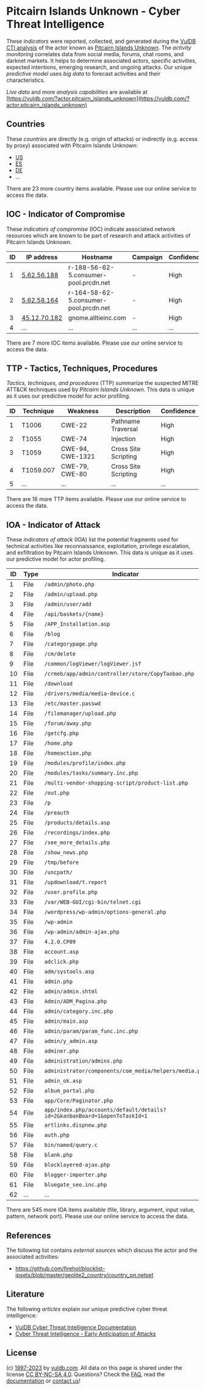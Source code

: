 # Pitcairn Islands Unknown - Cyber Threat Intelligence

These _indicators_ were reported, collected, and generated during the [VulDB CTI analysis](https://vuldb.com/?kb.cti) of the actor known as [Pitcairn Islands Unknown](https://vuldb.com/?actor.pitcairn_islands_unknown). The _activity monitoring_ correlates data from social media, forums, chat rooms, and darknet markets. It helps to determine associated actors, specific activities, expected intentions, emerging research, and ongoing attacks. Our unique _predictive model_ uses _big data_ to forecast activities and their characteristics.

_Live data_ and more _analysis capabilities_ are available at [https://vuldb.com/?actor.pitcairn_islands_unknown](https://vuldb.com/?actor.pitcairn_islands_unknown)

## Countries

These _countries_ are directly (e.g. origin of attacks) or indirectly (e.g. access by proxy) associated with Pitcairn Islands Unknown:

* [US](https://vuldb.com/?country.us)
* [ES](https://vuldb.com/?country.es)
* [DE](https://vuldb.com/?country.de)
* ...

There are 23 more country items available. Please use our online service to access the data.

## IOC - Indicator of Compromise

These _indicators of compromise_ (IOC) indicate associated network resources which are known to be part of research and attack activities of Pitcairn Islands Unknown.

ID | IP address | Hostname | Campaign | Confidence
-- | ---------- | -------- | -------- | ----------
1 | [5.62.56.188](https://vuldb.com/?ip.5.62.56.188) | r-188-56-62-5.consumer-pool.prcdn.net | - | High
2 | [5.62.58.164](https://vuldb.com/?ip.5.62.58.164) | r-164-58-62-5.consumer-pool.prcdn.net | - | High
3 | [45.12.70.182](https://vuldb.com/?ip.45.12.70.182) | gnome.alltieinc.com | - | High
4 | ... | ... | ... | ...

There are 7 more IOC items available. Please use our online service to access the data.

## TTP - Tactics, Techniques, Procedures

_Tactics, techniques, and procedures_ (TTP) summarize the suspected MITRE ATT&CK techniques used by _Pitcairn Islands Unknown_. This data is unique as it uses our predictive model for actor profiling.

ID | Technique | Weakness | Description | Confidence
-- | --------- | -------- | ----------- | ----------
1 | T1006 | CWE-22 | Pathname Traversal | High
2 | T1055 | CWE-74 | Injection | High
3 | T1059 | CWE-94, CWE-1321 | Cross Site Scripting | High
4 | T1059.007 | CWE-79, CWE-80 | Cross Site Scripting | High
5 | ... | ... | ... | ...

There are 16 more TTP items available. Please use our online service to access the data.

## IOA - Indicator of Attack

These _indicators of attack_ (IOA) list the potential fragments used for technical activities like reconnaissance, exploitation, privilege escalation, and exfiltration by Pitcairn Islands Unknown. This data is unique as it uses our predictive model for actor profiling.

ID | Type | Indicator | Confidence
-- | ---- | --------- | ----------
1 | File | `/admin/photo.php` | High
2 | File | `/admin/upload.php` | High
3 | File | `/admin/user/add` | High
4 | File | `/api/baskets/{name}` | High
5 | File | `/APP_Installation.asp` | High
6 | File | `/blog` | Low
7 | File | `/categorypage.php` | High
8 | File | `/cm/delete` | Medium
9 | File | `/common/logViewer/logViewer.jsf` | High
10 | File | `/crmeb/app/admin/controller/store/CopyTaobao.php` | High
11 | File | `/download` | Medium
12 | File | `/drivers/media/media-device.c` | High
13 | File | `/etc/master.passwd` | High
14 | File | `/filemanager/upload.php` | High
15 | File | `/forum/away.php` | High
16 | File | `/getcfg.php` | Medium
17 | File | `/home.php` | Medium
18 | File | `/homeaction.php` | High
19 | File | `/modules/profile/index.php` | High
20 | File | `/modules/tasks/summary.inc.php` | High
21 | File | `/multi-vendor-shopping-script/product-list.php` | High
22 | File | `/out.php` | Medium
23 | File | `/p` | Low
24 | File | `/preauth` | Medium
25 | File | `/products/details.asp` | High
26 | File | `/recordings/index.php` | High
27 | File | `/see_more_details.php` | High
28 | File | `/show_news.php` | High
29 | File | `/tmp/before` | Medium
30 | File | `/uncpath/` | Medium
31 | File | `/updownload/t.report` | High
32 | File | `/user.profile.php` | High
33 | File | `/var/WEB-GUI/cgi-bin/telnet.cgi` | High
34 | File | `/wordpress/wp-admin/options-general.php` | High
35 | File | `/wp-admin` | Medium
36 | File | `/wp-admin/admin-ajax.php` | High
37 | File | `4.2.0.CP09` | Medium
38 | File | `account.asp` | Medium
39 | File | `adclick.php` | Medium
40 | File | `adm/systools.asp` | High
41 | File | `admin.php` | Medium
42 | File | `admin/admin.shtml` | High
43 | File | `Admin/ADM_Pagina.php` | High
44 | File | `admin/category.inc.php` | High
45 | File | `admin/main.asp` | High
46 | File | `admin/param/param_func.inc.php` | High
47 | File | `admin/y_admin.asp` | High
48 | File | `adminer.php` | Medium
49 | File | `administration/admins.php` | High
50 | File | `administrator/components/com_media/helpers/media.php` | High
51 | File | `admin_ok.asp` | Medium
52 | File | `album_portal.php` | High
53 | File | `app/Core/Paginator.php` | High
54 | File | `app/index.php/accounts/default/details?id=2&kanbanBoard=1&openToTaskId=1` | High
55 | File | `artlinks.dispnew.php` | High
56 | File | `auth.php` | Medium
57 | File | `bin/named/query.c` | High
58 | File | `blank.php` | Medium
59 | File | `blocklayered-ajax.php` | High
60 | File | `blogger-importer.php` | High
61 | File | `bluegate_seo.inc.php` | High
62 | ... | ... | ...

There are 545 more IOA items available (file, library, argument, input value, pattern, network port). Please use our online service to access the data.

## References

The following list contains _external sources_ which discuss the actor and the associated activities:

* https://github.com/firehol/blocklist-ipsets/blob/master/geolite2_country/country_pn.netset

## Literature

The following _articles_ explain our unique predictive cyber threat intelligence:

* [VulDB Cyber Threat Intelligence Documentation](https://vuldb.com/?kb.cti)
* [Cyber Threat Intelligence - Early Anticipation of Attacks](https://www.scip.ch/en/?labs.20201022)

## License

(c) [1997-2023](https://vuldb.com/?kb.changelog) by [vuldb.com](https://vuldb.com/?kb.about). All data on this page is shared under the license [CC BY-NC-SA 4.0](https://creativecommons.org/licenses/by-nc-sa/4.0/). Questions? Check the [FAQ](https://vuldb.com/?kb.faq), read the [documentation](https://vuldb.com/?kb) or [contact us](https://vuldb.com/?contact)!
